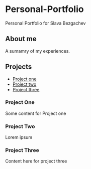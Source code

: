 # Personal-Portfolio
Personal Portfolio for Slava Bezgachev


## About me

A sumamry of my experiences.

## Projects 

* [Project one](#project-two)
* [Project two](#project-two)
* [Project three](#project-three)

### Project One

Some content for Project one

### Project Two

Lorem ipsum

### Project Three

Content here for project three
